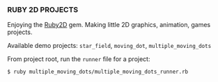 ### RUBY 2D PROJECTS ###

Enjoying the [Ruby2D](https://www.ruby2d.com/learn/colors/) gem. Making little 2D graphics, animation, games projects.

Available demo projects: `star_field`, `moving_dot`, `multiple_moving_dots`

From project root, run the `runner` file for a project:

`$ ruby multiple_moving_dots/multiple_moving_dots_runner.rb`
